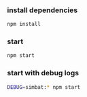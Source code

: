 ### install dependencies 

```bash
npm install
```

### start
```bash
npm start
```

### start with debug logs
```bash
DEBUG=simbat:* npm start
```

